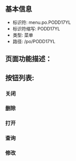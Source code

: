 
## 基本信息

- 标识符: menu.po.PODD17YL
- 标识符缩写: PODD17YL
- 类型: 菜单
- 路径: /po/PODD17YL

## 页面功能描述：





## 按钮列表:


### 关闭



### 删除



### 打开



### 查询



### 修改


